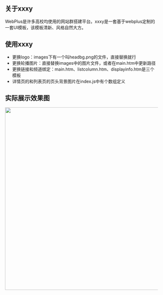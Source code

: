 ## 关于xxxy
WebPlus是许多高校均使用的网站群搭建平台。xxxy是一套基于webplus定制的一套UI模板，该模板清新、风格自然大方。

## 使用xxxy
* 更换logo：images下有一个叫headbg.png的文件，直接替换就行
* 更换轮播图片：直接替换images中的图片文件，或者在main.htm中更新路径
* 更换链接和频道绑定：main.htm、listcolumn.htm、displayinfo.htm是三个模板
* 详情页的和列表页的页头背景图片在index.js中有个数组定义

## 实际展示效果图
<img src="https://o1evmtv09.qnssl.com/psb.jpg" width="600">

